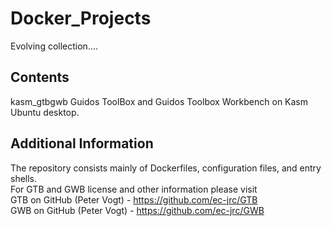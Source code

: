 # Docker_Projects
Evolving collection....

## Contents
kasm_gtbgwb  Guidos ToolBox and Guidos Toolbox Workbench on Kasm Ubuntu desktop.    

## Additional Information  
The repository consists mainly of Dockerfiles, configuration files, and entry shells.    
For GTB and GWB license and other information please visit  
GTB on GitHub (Peter Vogt) - https://github.com/ec-jrc/GTB  
GWB on GitHub (Peter Vogt) - https://github.com/ec-jrc/GWB  